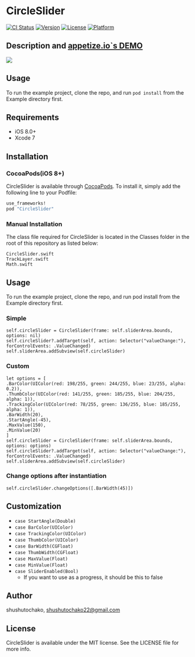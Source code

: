 # CircleSlider

[![CI Status](http://img.shields.io/travis/shushutochako/CircleSlider.svg?style=flat)](https://travis-ci.org/shushutochako/CircleSlider)
[![Version](https://img.shields.io/cocoapods/v/CircleSlider.svg?style=flat)](http://cocoapods.org/pods/CircleSlider)
[![License](https://img.shields.io/cocoapods/l/CircleSlider.svg?style=flat)](http://cocoapods.org/pods/CircleSlider)
[![Platform](https://img.shields.io/cocoapods/p/CircleSlider.svg?style=flat)](http://cocoapods.org/pods/CircleSlider)

## Description and [appetize.io`s DEMO](https://appetize.io/app/mf8uu1ktc0r83tz4v2kzzumygm)
![](https://github.com/shushutochako/CircleSlider/blob/master/ScreenShots/Screenshot.gif)

## Usage

To run the example project, clone the repo, and run `pod install` from the Example directory first.

## Requirements
- iOS 8.0+
- Xcode 7

## Installation

### CocoaPods(iOS 8+)
CircleSlider is available through [CocoaPods](http://cocoapods.org). To install
it, simply add the following line to your Podfile:

```ruby
use_frameworks!
pod "CircleSlider"
```

### Manual Installation
The class file required for CircleSlider is located in the Classes folder in the root of this repository as listed below:
```
CircleSlider.swift
TrackLayer.swift
Math.swift
```

## Usage
To run the example project, clone the repo, and run pod install from the Example directory first.

### Simple
```
self.circleSlider = CircleSlider(frame: self.sliderArea.bounds, options: nil)
self.circleSlider?.addTarget(self, action: Selector("valueChange:"), forControlEvents: .ValueChanged)
self.sliderArea.addSubview(self.circleSlider)
```

### Custom
```
let options = [
.BarColor(UIColor(red: 198/255, green: 244/255, blue: 23/255, alpha: 0.2)),
.ThumbColor(UIColor(red: 141/255, green: 185/255, blue: 204/255, alpha: 1)),
.TrackingColor(UIColor(red: 78/255, green: 136/255, blue: 185/255, alpha: 1)),
.BarWidth(20),
.StartAngle(-45),
.MaxValue(150),
.MinValue(20)
]
self.circleSlider = CircleSlider(frame: self.sliderArea.bounds, options: options)
self.circleSlider?.addTarget(self, action: Selector("valueChange:"), forControlEvents: .ValueChanged)
self.sliderArea.addSubview(self.circleSlider)

```

### Change options after instantiation
```
self.circleSlider.changeOptions([.BarWidth(45)])
```

## Customization
- ``case StartAngle(Double)``
- ``case BarColor(UIColor)``
- ``case TrackingColor(UIColor)``
- ``case ThumbColor(UIColor)``
- ``case BarWidth(CGFloat)``
- ``case ThumbWidth(CGFloat)``
- ``case MaxValue(Float)``
- ``case MinValue(Float)``
- ``case SliderEnabled(Bool) ``
    - If you want to use as a progress, it should be this to false

## Author
shushutochako, shushutochako22@gmail.com

## License
CircleSlider is available under the MIT license. See the LICENSE file for more info.

